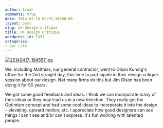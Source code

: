 ```yaml
---
author: troyh
comments: true
date: 2014-04-18 02:51:20+00:00
layout: post
slug: ok-design-critique
title: OK Design Critique
wordpress_id: 7431
categories:
- Our Life
---
```


[![20140417-194557.jpg](https://troyandgay.files.wordpress.com/2014/04/20140417-194557.jpg)](https://troyandgay.files.wordpress.com/2014/04/20140417-194557.jpg)

We, including Matthias, our general contractor, went to Olson Kundig's office for the 2nd straight day, this time to participate in their design critique session about our design. Not many firms do this but Jim Olson has been doing it for 50 years.

We got some good feedback and ideas. I think we can incorporate many of their ideas or they may lead us in a new direction. They really get the Optimism concept and had some cool ideas to incorporate it into the design – elevating, upward motion, etc.  I appreciate how good designers can see things I can't see and/or can't express. It's fun working with talented people.
